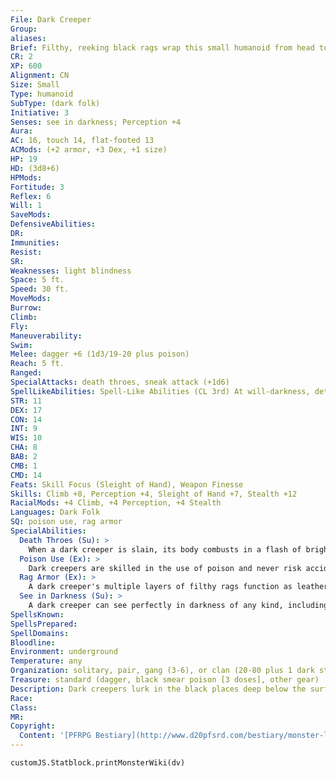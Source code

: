 ```yaml
---
File: Dark Creeper
Group: 
aliases: 
Brief: Filthy, reeking black rags wrap this small humanoid from head to toe, leaving only its hands and pale white nose visible.
CR: 2
XP: 600
Alignment: CN
Size: Small
Type: humanoid
SubType: (dark folk)
Initiative: 3
Senses: see in darkness; Perception +4
Aura: 
AC: 16, touch 14, flat-footed 13
ACMods: (+2 armor, +3 Dex, +1 size)
HP: 19
HD: (3d8+6)
HPMods: 
Fortitude: 3
Reflex: 6
Will: 1
SaveMods: 
DefensiveAbilities: 
DR: 
Immunities: 
Resist: 
SR: 
Weaknesses: light blindness
Space: 5 ft.
Speed: 30 ft.
MoveMods: 
Burrow: 
Climb: 
Fly: 
Maneuverability: 
Swim: 
Melee: dagger +6 (1d3/19-20 plus poison)
Reach: 5 ft.
Ranged: 
SpecialAttacks: death throes, sneak attack (+1d6)
SpellLikeAbilities: Spell-Like Abilities (CL 3rd) At will-darkness, detect magic
STR: 11
DEX: 17
CON: 14
INT: 9
WIS: 10
CHA: 8
BAB: 2
CMB: 1
CMD: 14
Feats: Skill Focus (Sleight of Hand), Weapon Finesse
Skills: Climb +8, Perception +4, Sleight of Hand +7, Stealth +12
RacialMods: +4 Climb, +4 Perception, +4 Stealth
Languages: Dark Folk
SQ: poison use, rag armor
SpecialAbilities:
  Death Throes (Su): >
    When a dark creeper is slain, its body combusts in a flash of bright white light, leaving its gear in a heap on the ground. All creatures within a 10-foot burst must make a DC 13 Fortitude save or be blinded for 1d6 rounds. Other dark creepers within 10 feet are automatically blinded for at least 1 round, due to their light blindness. The save is Constitution-based.
  Poison Use (Ex): >
    Dark creepers are skilled in the use of poison and never risk accidentally poisoning themselves. Dark creepers favor a foul-smelling black paste distilled from certain deep-underground fungi known as black smear- injury; save Fort DC 15; frequency 1/round for 6 rounds; effect 1d2 Str; cure 1 save.
  Rag Armor (Ex): >
    A dark creeper's multiple layers of filthy rags function as leather armor when worn by one of their kind.
  See in Darkness (Su): >
    A dark creeper can see perfectly in darkness of any kind, including that created by deeper darkness.
SpellsKnown: 
SpellsPrepared: 
SpellDomains: 
Bloodline: 
Environment: underground
Temperature: any
Organization: solitary, pair, gang (3-6), or clan (20-80 plus 1 dark stalker per 20 dark creepers)
Treasure: standard (dagger, black smear poison [3 doses], other gear)
Description: Dark creepers lurk in the black places deep below the surface of the world, venturing forth at night or into neighboring societies when the urge to steal and cause mayhem grows too great to resist. Endless layers of filthy, moldering black cloth shroud these small creatures, leading some to believe that the creature inside is smaller still. Usually encountered in groups, dark creepers flee from bright light, but are quite brave in the dark. Dark creepers stand just under 4 feet tall and weigh 80 pounds. Their flesh is pale and moist, and their eyes are milky white. Dark creepers exude a foul stench of sweat and spoiled food, owing primarily to the fact that they never take off their clothing-instead piling on new layers when the outermost one grows too ragged. For all the mayhem and trouble a pack of dark creepers can cause, this is nothing compared to the dangers a tribe led by the taller, even more sinister dark stalkers represents. Dark creepers treat their tall, lithe masters almost like gods, presenting them with offerings and obeying their every whim. Invariably, several dark stalkers serve as leaders to dark creeper tribes, with all of the tribe's heavy work and labor falling on the diminutive shoulders of the creepers, freeing the dark stalkers for their own decadent pleasures. Yet the dark creepers themselves see no inherent imbalance in this arrangement-to a dark creeper, a life in the servitude of a dark stalker is a life fulfilled.
Race: 
Class: 
MR: 
Copyright:
  Content: '[PFRPG Bestiary](http://www.d20pfsrd.com/bestiary/monster-listings/humanoids/dark-creeper)'
---
```

```dataviewjs
customJS.Statblock.printMonsterWiki(dv)
```
